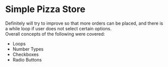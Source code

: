 # Simple Pizza Store
Definitely will try to improve so that more orders can be placed, and there is a while loop if user does not select certain options.  
Overall concepts of the following were covered:
- Loops
- Number Types
- Checkboxes
- Radio Buttons
